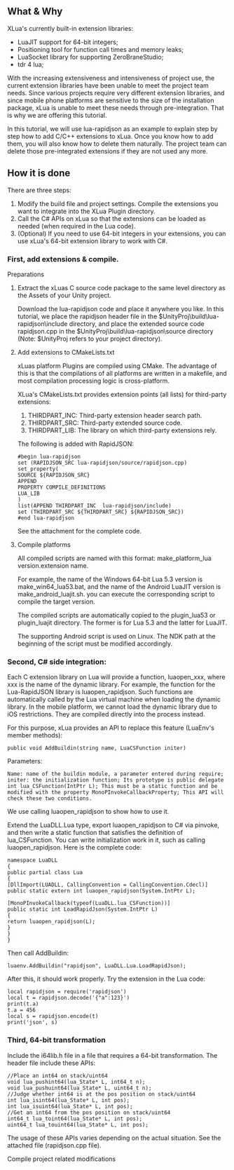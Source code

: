 ## What & Why

XLua's currently built-in extension libraries:

* LuaJIT support for 64-bit integers;
* Positioning tool for function call times and memory leaks;
* LuaSocket library for supporting ZeroBraneStudio;
* tdr 4 lua;

With the increasing extensiveness and intensiveness of project use, the current extension libraries have been unable to meet the project team needs. Since various projects require very different extension libraries, and since mobile phone platforms are sensitive to the size of the installation package, xLua is unable to meet these needs through pre-integration. That is why we are offering this tutorial.

In this tutorial, we will use lua-rapidjson as an example to explain step by step how to add C/C++ extensions to xLua. Once you know how to add them, you will also know how to delete them naturally. The project team can delete those pre-integrated extensions if they are not used any more.

## How it is done

There are three steps:

1. Modify the build file and project settings. Compile the extensions you want to integrate into the XLua Plugin directory.
2. Call the C# APIs on xLua so that the extensions can be loaded as needed (when required in the Lua code).
3. (Optional) If you need to use 64-bit integers in your extensions, you can use xLua's 64-bit extension library to work with C#.

### First, add extensions & compile.

Preparations

1. Extract the xLuas C source code package to the same level directory as the Assets of your Unity project.

   Download the lua-rapidjson code and place it anywhere you like. In this tutorial, we place the rapidjson header file in the $UnityProj\build\lua-rapidjson\include directory, and place the extended source code rapidjson.cpp in the $UnityProj\build\lua-rapidjson\source directory (Note: $UnityProj refers to your project directory).

2. Add extensions to CMakeLists.txt

   xLuas platform Plugins are compiled using CMake. The advantage of this is that the compilations of all platforms are written in a makefile, and most compilation processing logic is cross-platform.

   XLua's CMakeLists.txt provides extension points (all lists) for third-party extensions:
   1. THIRDPART_INC: Third-party extension header search path.
   2. THIRDPART_SRC: Third-party extended source code.
   3. THIRDPART_LIB: The library on which third-party extensions rely.

   The following is added with RapidJSON:

       #begin lua-rapidjson
       set (RAPIDJSON_SRC lua-rapidjson/source/rapidjson.cpp)
       set_property(
       SOURCE ${RAPIDJSON_SRC}
       APPEND
       PROPERTY COMPILE_DEFINITIONS
       LUA_LIB
       )
       list(APPEND THIRDPART_INC  lua-rapidjson/include)
       set (THIRDPART_SRC ${THIRDPART_SRC} ${RAPIDJSON_SRC})
       #end lua-rapidjson

   See the attachment for the complete code.

3. Compile platforms

   All compiled scripts are named with this format: make_platform_lua version.extension name.

   For example, the name of the Windows 64-bit Lua 5.3 version is make_win64_lua53.bat, and the name of the Android LuaJIT version is make_android_luajit.sh. you can execute the corresponding script to compile the target version.

   The compiled scripts are automatically copied to the plugin_lua53 or plugin_luajit directory. The former is for Lua 5.3 and the latter for LuaJIT.

   The supporting Android script is used on Linux. The NDK path at the beginning of the script must be modified accordingly.

### Second, C# side integration:

Each C extension library on Lua will provide a function, luaopen_xxx, where xxx is the name of the dynamic library. For example, the function for the Lua-RapidJSON library is luaopen_rapidjson. Such functions are automatically called by the Lua virtual machine when loading the dynamic library. In the mobile platform, we cannot load the dynamic library due to iOS restrictions. They are compiled directly into the process instead.

For this purpose, xLua provides an API to replace this feature (LuaEnv's member methods):

    public void AddBuildin(string name, LuaCSFunction initer)

Parameters:

    Name: name of the buildin module, a parameter entered during require; 
    initer: the initialization function; Its prototype is public delegate int lua_CSFunction(IntPtr L); This must be a static function and be modified with the property MonoPInvokeCallbackProperty; This API will check these two conditions.

We use calling luaopen_rapidjson to show how to use it.

Extend the LuaDLL.Lua type, export luaopen_rapidjson to C# via pinvoke, and then write a static function that satisfies the definition of lua_CSFunction. You can write initialization work in it, such as calling luaopen_rapidjson. Here is the complete code:

    namespace LuaDLL
    {
    public partial class Lua
    {
    [DllImport(LUADLL, CallingConvention = CallingConvention.Cdecl)]
    public static extern int luaopen_rapidjson(System.IntPtr L);
    
    [MonoPInvokeCallback(typeof(LuaDLL.lua_CSFunction))]
    public static int LoadRapidJson(System.IntPtr L)
    {
    return luaopen_rapidjson(L);
    }
    }
    }

Then call AddBuildin:

    luaenv.AddBuildin("rapidjson", LuaDLL.Lua.LoadRapidJson);

After this, it should work properly. Try the extension in the Lua code:

    local rapidjson = require('rapidjson')
    local t = rapidjson.decode('{"a":123}')
    print(t.a)
    t.a = 456
    local s = rapidjson.encode(t)
    print('json', s)

### Third, 64-bit transformation

Include the i64lib.h file in a file that requires a 64-bit transformation. 
The header file include these APIs:

    //Place an int64 on stack/uint64
    void lua_pushint64(lua_State* L, int64_t n);
    void lua_pushuint64(lua_State* L, uint64_t n);
    //Judge whether int64 is at the pos position on stack/uint64
    int lua_isint64(lua_State* L, int pos);
    int lua_isuint64(lua_State* L, int pos);
    //Get an int64 from the pos position on stack/uint64
    int64_t lua_toint64(lua_State* L, int pos);
    uint64_t lua_touint64(lua_State* L, int pos);

The usage of these APIs varies depending on the actual situation. See the attached file (rapidjson.cpp file).

Compile project related modifications

